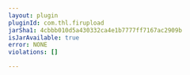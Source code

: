 ```yaml
---
layout: plugin
pluginId: com.thl.firupload
jarSha1: 4cbbb010d5a430332ca4e1b7777ff7167ac2909b
isJarAvailable: true
error: NONE
violations: []

---
```

